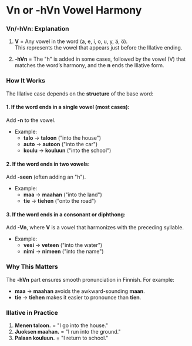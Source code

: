 # Vn or -hVn Vowel Harmony

### **Vn/-hVn: Explanation**

1. **V** = Any vowel in the word (a, e, i, o, u, y, ä, ö).  
   This represents the vowel that appears just before the Illative ending.

2. **-hVn** = The "h" is added in some cases, followed by the vowel (V) that matches the word’s harmony, and the **n** ends the Illative form.

### **How It Works**

The Illative case depends on the **structure** of the base word:

#### **1. If the word ends in a single vowel (most cases):**

Add **-n** to the vowel.

- Example:
  - **talo** → **taloon** ("into the house")
  - **auto** → **autoon** ("into the car")
  - **koulu** → **kouluun** ("into the school")

#### **2. If the word ends in two vowels:**

Add **-seen** (often adding an "h").

- Example:
  - **maa** → **maahan** ("into the land")
  - **tie** → **tiehen** ("onto the road")

#### **3. If the word ends in a consonant or diphthong:**

Add **-Vn**, where **V** is a vowel that harmonizes with the preceding syllable.

- Example:
  - **vesi** → **veteen** ("into the water")
  - **nimi** → **nimeen** ("into the name")

### **Why This Matters**

The **-hVn** part ensures smooth pronunciation in Finnish. For example:

- **maa** → **maahan** avoids the awkward-sounding **maan**.
- **tie** → **tiehen** makes it easier to pronounce than **tien**.

### Illative in Practice

1. **Menen taloon.** = "I go into the house."
2. **Juoksen maahan.** = "I run into the ground."
3. **Palaan kouluun.** = "I return to school."
